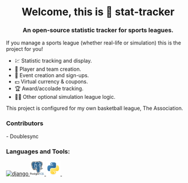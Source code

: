 <h1 align="center">Welcome, this is 👋 stat-tracker</h1>
<h3 align="center">An open-source statistic tracker for sports leagues.</h3>
<p>If you manage a sports league (whether real-life or simulation) this is the project for you!</p>

- 💹 Statistic tracking and display.
- 👶 Player and team creation.
- 🥳 Event creation and sign-ups.
- 💵 Virtual currency & coupons.
- 🏆 Award/accolade tracking.
- 👨‍🔬 Other optional simulation league logic.

This project is configured for my own basketball league, The Association.

<h3 align="left">Contributors</h3>
<p align="left">
  - Doublesync
</p>

<h3 align="left">Languages and Tools:</h3>
<p align="left"> <a href="https://www.djangoproject.com/" target="_blank" rel="noreferrer"> <img src="https://cdn.worldvectorlogo.com/logos/django.svg" alt="django" width="40" height="40"/> </a> <a href="https://developer.mozilla.org/en-US/docs/Web/JavaScript" target="_blank" rel="noreferrer"> <img src="https://raw.githubusercontent.com/devicons/devicon/master/icons/postgresql/postgresql-original-wordmark.svg" alt="postgresql" width="40" height="40"/> </a> <a href="https://www.python.org" target="_blank" rel="noreferrer"> <img src="https://raw.githubusercontent.com/devicons/devicon/master/icons/python/python-original.svg" alt="python" width="40" height="40"/> </a> <a href="https://www.typescriptlang.org/" target="_blank" rel="noreferrer"> <img 
Originally, we planned on implementing Typescript, but opted for a more simple option in [HTMX](https://htmx.org/).
